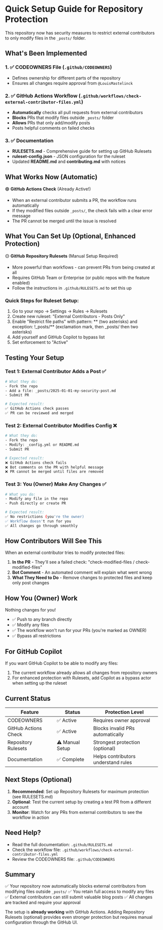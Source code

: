 # Quick Setup Guide for Repository Protection

This repository now has security measures to restrict external contributors to only modify files in the `_posts/` folder.

## What's Been Implemented

### 1. ✅ CODEOWNERS File (`.github/CODEOWNERS`)
- Defines ownership for different parts of the repository
- Ensures all changes require approval from `@LouisMastelinck`

### 2. ✅ GitHub Actions Workflow (`.github/workflows/check-external-contributor-files.yml`)
- **Automatically** checks all pull requests from external contributors
- **Blocks** PRs that modify files outside `_posts/` folder
- **Allows** PRs that only add/modify posts
- Posts helpful comments on failed checks

### 3. ✅ Documentation
- **RULESETS.md** - Comprehensive guide for setting up GitHub Rulesets
- **ruleset-config.json** - JSON configuration for the ruleset
- Updated **README.md** and **contributing.md** with notices

## What Works Now (Automatic)

🟢 **GitHub Actions Check** (Already Active!)
- When an external contributor submits a PR, the workflow runs automatically
- If they modified files outside `_posts/`, the check fails with a clear error message
- The PR cannot be merged until the issue is resolved

## What You Can Set Up (Optional, Enhanced Protection)

🟡 **GitHub Repository Rulesets** (Manual Setup Required)
- More powerful than workflows - can prevent PRs from being created at all
- Requires GitHub Team or Enterprise (or public repos with the feature enabled)
- Follow the instructions in `.github/RULESETS.md` to set this up

### Quick Steps for Ruleset Setup:
1. Go to your repo → Settings → Rules → Rulesets
2. Create new ruleset: "External Contributors - Posts Only"
3. Enable "Restrict file paths" with pattern: ** (two asterisks) and exception: !_posts/** (exclamation mark, then _posts/ then two asterisks)
4. Add yourself and GitHub Copilot to bypass list
5. Set enforcement to "Active"

## Testing Your Setup

### Test 1: External Contributor Adds a Post ✅
```bash
# What they do:
- Fork the repo
- Add a file: _posts/2025-01-01-my-security-post.md
- Submit PR

# Expected result:
✅ GitHub Actions check passes
✅ PR can be reviewed and merged
```

### Test 2: External Contributor Modifies Config ❌
```bash
# What they do:
- Fork the repo
- Modify: _config.yml or README.md
- Submit PR

# Expected result:
❌ GitHub Actions check fails
❌ Bot comments on the PR with helpful message
❌ PR cannot be merged until files are removed
```

### Test 3: You (Owner) Make Any Changes ✅
```bash
# What you do:
- Modify any file in the repo
- Push directly or create PR

# Expected result:
✅ No restrictions (you're the owner)
✅ Workflow doesn't run for you
✅ All changes go through smoothly
```

## How Contributors Will See This

When an external contributor tries to modify protected files:

1. **In the PR** - They'll see a failed check: "check-modified-files / check-modified-files"
2. **Bot Comment** - An automated comment will explain what went wrong
3. **What They Need to Do** - Remove changes to protected files and keep only post changes

## How You (Owner) Work

Nothing changes for you!

- ✅ Push to any branch directly
- ✅ Modify any files
- ✅ The workflow won't run for your PRs (you're marked as OWNER)
- ✅ Bypass all restrictions

## For GitHub Copilot

If you want GitHub Copilot to be able to modify any files:

1. The current workflow already allows all changes from repository owners
2. For enhanced protection with Rulesets, add Copilot as a bypass actor when setting up the ruleset

## Current Status

| Feature | Status | Protection Level |
|---------|--------|------------------|
| CODEOWNERS | ✅ Active | Requires owner approval |
| GitHub Actions Check | ✅ Active | Blocks invalid PRs automatically |
| Repository Rulesets | ⚠️ Manual Setup | Strongest protection (optional) |
| Documentation | ✅ Complete | Helps contributors understand rules |

## Next Steps (Optional)

1. **Recommended**: Set up Repository Rulesets for maximum protection (see RULESETS.md)
2. **Optional**: Test the current setup by creating a test PR from a different account
3. **Monitor**: Watch for any PRs from external contributors to see the workflow in action

## Need Help?

- Read the full documentation: `.github/RULESETS.md`
- Check the workflow file: `.github/workflows/check-external-contributor-files.yml`
- Review the CODEOWNERS file: `.github/CODEOWNERS`

## Summary

✅ Your repository now automatically blocks external contributors from modifying files outside `_posts/`
✅ You retain full access to modify any files
✅ External contributors can still submit valuable blog posts
✅ All changes are tracked and require your approval

The setup is **already working** with GitHub Actions. Adding Repository Rulesets (optional) provides even stronger protection but requires manual configuration through the GitHub UI.
